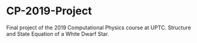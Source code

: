 # CP-2019-Project
Final project of the 2019 Computational Physics course at UPTC. Structure and State Equation of a White Dwarf Star.
